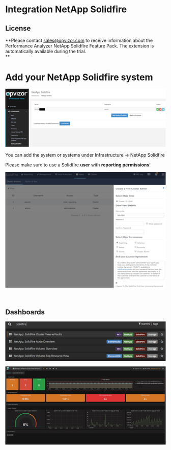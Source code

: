# Integration NetApp Solidfire

## License

**Please contact <sales@opvizor.com> to receive information about the
Performance Analyzer NetApp Solidfire Feature Pack. The extension is
automatically available during the trial.  
**

# Add your NetApp Solidfire system

![](attachments/765558809/765296676.png?height=250)

You can add the system or systems under Infrastructure → NetApp
Solidfire

Please make sure to use a Solidfire **user** with **reporting
permissions**\!

![](attachments/765558809/765460512.png?height=250)

  

## Dashboards

  

![](attachments/765558809/765427755.png?height=250)

![](attachments/765558809/765526025.png?height=250)

